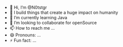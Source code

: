 - 👋 Hi, I’m @N0tstgr
- 👀 I build  things that create a huge impact on humanity
- 🌱 I’m currently learning Java
- 💞️ I’m looking to collaborate for openSource
- 📫 How to reach me ...
- 😄 Pronouns: ...
- ⚡ Fun fact: ...

<!---
N0tstgr/N0tstgr is a ✨ special ✨ repository because its `README.md` (this file) appears on your GitHub profile.
You can click the Preview link to take a look at your changes.
--->
